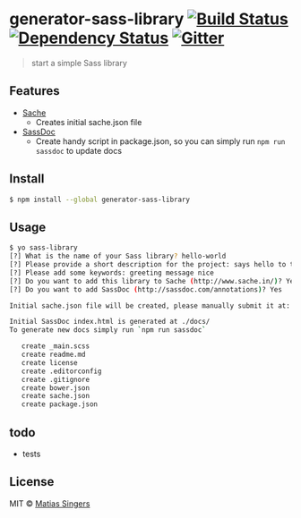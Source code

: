 # generator-sass-library [![Build Status](http://img.shields.io/travis/matiassingers/generator-sass-library.svg?style=flat-square)](https://travis-ci.org/matiassingers/generator-sass-library) [![Dependency Status](http://img.shields.io/gemnasium/matiassingers/generator-sass-library.svg?style=flat-square)](https://gemnasium.com/matiassingers/generator-sass-library) [![Gitter](http://img.shields.io/badge/gitter-join%20chat%20%E2%86%92-brightgreen.svg?style=flat-square)](https://gitter.im/matiassingers/generator-sass-library?utm_source=badge&utm_medium=badge&utm_campaign=pr-badge)
> start a simple Sass library

## Features

- [Sache](http://sache.in/)
   - Creates initial sache.json file
- [SassDoc](http://sassdoc.com/)
   - Create handy script in package.json, so you can simply run `npm run sassdoc` to update docs

## Install

```sh
$ npm install --global generator-sass-library
```


## Usage

```sh
$ yo sass-library
[?] What is the name of your Sass library? hello-world
[?] Please provide a short description for the project: says hello to the entire world
[?] Please add some keywords: greeting message nice
[?] Do you want to add this library to Sache (http://www.sache.in/)? Yes
[?] Do you want to add SassDoc (http://sassdoc.com/annotations)? Yes

Initial sache.json file will be created, please manually submit it at: http://www.sache.in/

Initial SassDoc index.html is generated at ./docs/
To generate new docs simply run `npm run sassdoc`

   create _main.scss
   create readme.md
   create license
   create .editorconfig
   create .gitignore
   create bower.json
   create sache.json
   create package.json
```

## todo
- tests


## License

MIT © [Matias Singers](http://mts.io)
